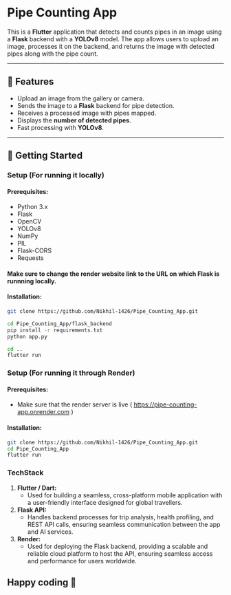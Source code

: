 # Pipe Counting App

This is a **Flutter** application that detects and counts pipes in an image using a **Flask** backend with a **YOLOv8** model. The app allows users to upload an image, processes it on the backend, and returns the image with detected pipes along with the pipe count.

---

## 📌 Features

- Upload an image from the gallery or camera.
- Sends the image to a **Flask** backend for pipe detection.
- Receives a processed image with pipes mapped.
- Displays the **number of detected pipes**.
- Fast processing with **YOLOv8**.

---

## 🚀 Getting Started

### Setup (For running it locally)

#### Prerequisites:
- Python 3.x
- Flask
- OpenCV
- YOLOv8
- NumPy
- PIL
- Flask-CORS
- Requests

#### Make sure to change the render website link to the URL on which Flask is runnning locally.

#### Installation:
```sh
git clone https://github.com/Nikhil-1426/Pipe_Counting_App.git
```
```sh
cd Pipe_Counting_App/flask_backend
pip install -r requirements.txt
python app.py
```
```sh
cd ..
flutter run
```

### Setup (For running it through Render)

#### Prerequisites:
- Make sure that the render server is live ( https://pipe-counting-app.onrender.com )

#### Installation:
```sh
git clone https://github.com/Nikhil-1426/Pipe_Counting_App.git
cd Pipe_Counting_App
flutter run
```

### TechStack

1. **Flutter / Dart:**
   - Used for building a seamless, cross-platform mobile application with a user-friendly interface designed for global travellers.
2. **Flask API:**
   - Handles backend processes for trip analysis, health profiling, and REST API calls, ensuring seamless communication between the app and AI services.
3. **Render:**
   - Used for deploying the Flask backend, providing a scalable and reliable cloud platform to host the API, ensuring seamless access and performance for users worldwide.


## Happy coding 💯

